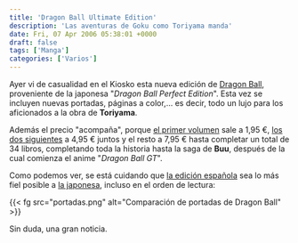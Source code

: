 ```yaml
---
title: 'Dragon Ball Ultimate Edition'
description: 'Las aventuras de Goku como Toriyama manda'
date: Fri, 07 Apr 2006 05:38:01 +0000
draft: false
tags: ['Manga']
categories: ['Varios']
---
```


Ayer vi de casualidad en el Kiosko esta nueva edición de [Dragon Ball](http://es.wikipedia.org/wiki/Dragon_Ball), proveniente de la japonesa "_Dragon Ball Perfect Edition_". Esta vez se incluyen nuevas portadas, páginas a color,... es decir, todo un lujo para los aficionados a la obra de **Toriyama**.

Además el precio "acompaña", porque [el primer volumen](http://www.planetadeagostinicomics.com/manga_detalle.asp?id=11681) sale a 1,95 €, [los dos siguientes](http://www.planetadeagostinicomics.com/manga_detalle.asp?id=11682) a 4,95 € juntos y el resto a 7,95 € hasta completar un total de 34 libros, completando toda la historia hasta la saga de **Buu**, después de la cual comienza el anime "_Dragon Ball GT_".

Como podemos ver, se está cuidando que [la edición española](http://www.planetadeagostini.es/ficha.php?id=168) sea lo más fiel posible a [la japonesa](http://kamisama.com.br/capasdbpe.htm), incluso en el orden de lectura:

{{< fg src="portadas.png" alt="Comparación de portadas de Dragon Ball" >}}

Sin duda, una gran noticia.